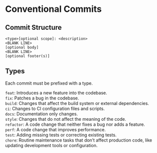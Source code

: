 # Conventional Commits

## Commit Structure

```
<type>[optional scope]: <description>
<BLANK LINE>
[optional body]
<BLANK LINE>
[optional footer(s)]
```

## Types

Each commit must be prefixed with a type.

`feat`: Introduces a new feature into the codebase. <br />
`fix`: Patches a bug in the codebase. <br />
`build`: Changes that affect the build system or external dependencies. <br />
`ci`: Changes to CI configuration files and scripts. <br />
`docs`: Documentation only changes. <br />
`style`: Changes that do not affect the meaning of the code. <br />
`refactor`: A code change that neither fixes a bug nor adds a feature. <br />
`perf`: A code change that improves performance. <br />
`test`: Adding missing tests or correcting existing tests. <br />
`chore`: Routine maintenance tasks that don’t affect production code, like updating development tools or configuration. <br />